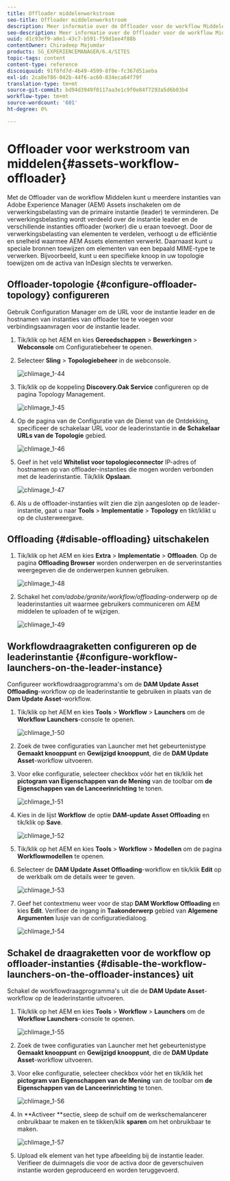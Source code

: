 ```yaml
---
title: Offloader middelenwerkstroom
seo-title: Offloader middelenwerkstroom
description: Meer informatie over de Offloader voor de workflow Middelen.
seo-description: Meer informatie over de Offloader voor de workflow Middelen.
uuid: d1c93ef9-a0e1-43c7-b591-f59d1ee4f88b
contentOwner: Chiradeep Majumdar
products: SG_EXPERIENCEMANAGER/6.4/SITES
topic-tags: content
content-type: reference
discoiquuid: 91f0fd7d-4b49-4599-8f0e-fc367d51aeba
exl-id: 2ca8e786-042b-44f6-ac60-834eca64f79f
translation-type: tm+mt
source-git-commit: bd94d3949f0117aa3e1c9f0e84f7293a5d6b03b4
workflow-type: tm+mt
source-wordcount: '601'
ht-degree: 0%

---
```


# Offloader voor werkstroom van middelen{#assets-workflow-offloader}

Met de Offloader van de workflow Middelen kunt u meerdere instanties van Adobe Experience Manager (AEM) Assets inschakelen om de verwerkingsbelasting van de primaire instantie (leader) te verminderen. De verwerkingsbelasting wordt verdeeld over de instantie leader en de verschillende instanties offloader (worker) die u eraan toevoegt. Door de verwerkingsbelasting van elementen te verdelen, verhoogt u de efficiëntie en snelheid waarmee AEM Assets elementen verwerkt. Daarnaast kunt u speciale bronnen toewijzen om elementen van een bepaald MIME-type te verwerken. Bijvoorbeeld, kunt u een specifieke knoop in uw topologie toewijzen om de activa van InDesign slechts te verwerken.

## Offloader-topologie {#configure-offloader-topology} configureren

Gebruik Configuration Manager om de URL voor de instantie leader en de hostnamen van instanties van offloader toe te voegen voor verbindingsaanvragen voor de instantie leader.

1. Tik/klik op het AEM en kies **Gereedschappen** > **Bewerkingen** > **Webconsole** om Configuratiebeheer te openen.
1. Selecteer **Sling** > **Topologiebeheer** in de webconsole.

   ![chlimage_1-44](assets/chlimage_1-44.png)

1. Tik/klik op de koppeling **Discovery.Oak Service** configureren op de pagina Topology Management.

   ![chlimage_1-45](assets/chlimage_1-45.png)

1. Op de pagina van de Configuratie van de Dienst van de Ontdekking, specificeer de schakelaar URL voor de leaderinstantie in **de Schakelaar URLs van de Topologie** gebied.

   ![chlimage_1-46](assets/chlimage_1-46.png)

1. Geef in het veld **Whitelist voor topologieconnector** IP-adres of hostnamen op van offloader-instanties die mogen worden verbonden met de leaderinstantie. Tik/klik **Opslaan**.

   ![chlimage_1-47](assets/chlimage_1-47.png)

1. Als u de offloader-instanties wilt zien die zijn aangesloten op de leader-instantie, gaat u naar **Tools** > **Implementatie** > **Topology** en tikt/klikt u op de clusterweergave.

## Offloading {#disable-offloading} uitschakelen

1. Tik/klik op het AEM en kies **Extra** > **Implementatie** > **Offloaden**. Op de pagina **Offloading Browser** worden onderwerpen en de serverinstanties weergegeven die de onderwerpen kunnen gebruiken.

   ![chlimage_1-48](assets/chlimage_1-48.png)

1. Schakel het *com/adobe/granite/workflow/offloading*-onderwerp op de leaderinstanties uit waarmee gebruikers communiceren om AEM middelen te uploaden of te wijzigen.

   ![chlimage_1-49](assets/chlimage_1-49.png)

## Workflowdraagraketten configureren op de leaderinstantie {#configure-workflow-launchers-on-the-leader-instance}

Configureer workflowdraagprogramma&#39;s om de **DAM Update Asset Offloading**-workflow op de leaderinstantie te gebruiken in plaats van de **Dam Update Asset**-workflow.

1. Tik/klik op het AEM en kies **Tools** > **Workflow** > **Launchers** om de **Workflow Launchers**-console te openen.

   ![chlimage_1-50](assets/chlimage_1-50.png)

1. Zoek de twee configuraties van Launcher met het gebeurtenistype **Gemaakt knooppunt** en **Gewijzigd knooppunt**, die de **DAM Update Asset**-workflow uitvoeren.
1. Voor elke configuratie, selecteer checkbox vóór het en tik/klik het **pictogram van Eigenschappen van de Mening** van de toolbar om **de Eigenschappen van de Lanceerinrichting** te tonen.

   ![chlimage_1-51](assets/chlimage_1-51.png)

1. Kies in de lijst **Workflow** de optie **DAM-update Asset Offloading** en tik/klik op **Save**.

   ![chlimage_1-52](assets/chlimage_1-52.png)

1. Tik/klik op het AEM en kies **Tools** > **Workflow** > **Modellen** om de pagina **Workflowmodellen** te openen.
1. Selecteer de **DAM Update Asset Offloading**-workflow en tik/klik **Edit** op de werkbalk om de details weer te geven.

   ![chlimage_1-53](assets/chlimage_1-53.png)

1. Geef het contextmenu weer voor de stap **DAM Workflow Offloading** en kies **Edit**. Verifieer de ingang in **Taakonderwerp** gebied van **Algemene Argumenten** lusje van de configuratiedialoog.

   ![chlimage_1-54](assets/chlimage_1-54.png)

## Schakel de draagraketten voor de workflow op offloader-instanties {#disable-the-workflow-launchers-on-the-offloader-instances} uit

Schakel de workflowdraagprogramma&#39;s uit die de **DAM Update Asset**-workflow op de leaderinstantie uitvoeren.

1. Tik/klik op het AEM en kies **Tools** > **Workflow** > **Launchers** om de **Workflow Launchers**-console te openen.

   ![chlimage_1-55](assets/chlimage_1-55.png)

1. Zoek de twee configuraties van Launcher met het gebeurtenistype **Gemaakt knooppunt** en **Gewijzigd knooppunt**, die de **DAM Update Asset**-workflow uitvoeren.
1. Voor elke configuratie, selecteer checkbox vóór het en tik/klik het **pictogram van Eigenschappen van de Mening** van de toolbar om **de Eigenschappen van de Lanceerinrichting** te tonen.

   ![chlimage_1-56](assets/chlimage_1-56.png)

1. In **Activeer **sectie, sleep de schuif om de werkschemalancerer onbruikbaar te maken en te tikken/klik **sparen** om het onbruikbaar te maken.

   ![chlimage_1-57](assets/chlimage_1-57.png)

1. Upload elk element van het type afbeelding bij de instantie leader. Verifieer de duimnagels die voor de activa door de geverschuiven instantie worden geproduceerd en worden teruggevoerd.
